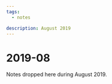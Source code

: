 ```yaml
---
tags:
  - notes

description: August 2019
---
```


# 2019-08

Notes dropped here during August 2019.